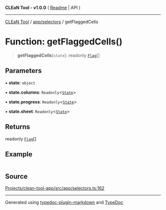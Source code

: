 **CLEaN Tool - v1.0.0** ( [Readme](../../../README.md) \| API )

***

[CLEaN Tool](../../../modules.md) / [app/selectors](../README.md) / getFlaggedCells

# Function: getFlaggedCells()

> **getFlaggedCells**(`state`): readonly [`Flag`](../../../lib/fp/Flag/interfaces/Flag.md)[]

## Parameters

▪ **state**: `object`

▪ **state.columns**: `Readonly`\<[`State`](../../../selectors/columns/selectors/private/interfaces/State.md)\>

▪ **state.progress**: `Readonly`\<[`State`](../../../selectors/columns/selectors/private/interfaces/State.md)\>

▪ **state.sheet**: `Readonly`\<[`State`](../../../features/sheet/reducers/interfaces/State.md)\>

## Returns

readonly [`Flag`](../../../lib/fp/Flag/interfaces/Flag.md)[]

## Example

```ts

```

## Source

[Projects/clean-tool-app/src/app/selectors.ts:162](https://github.com/yuckyh/clean-tool-app/)

***

Generated using [typedoc-plugin-markdown](https://www.npmjs.com/package/typedoc-plugin-markdown) and [TypeDoc](https://typedoc.org/)
